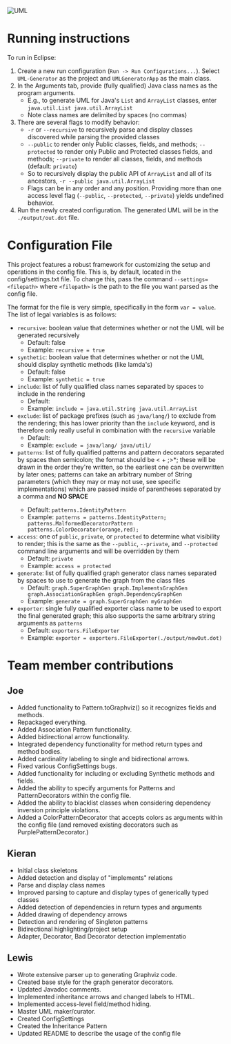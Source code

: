 ![UML](http://i.imgur.com/nWZANfA.png)

# Running instructions
To run in Eclipse:
1. Create a new run configuration (`Run -> Run Configurations...`). Select `UML-Generator` as the project and `UMLGeneratorApp` as the main class.
2. In the Arguments tab, provide (fully qualified) Java class names as the program arguments.
    * E.g., to generate UML for Java's `List` and `ArrayList` classes, enter
        `java.util.List java.util.ArrayList`
    * Note class names are delimited by spaces (no commas)
3.  There are several flags to modify behavior:
    * `-r` or `--recursive` to recursively parse and display classes discovered while parsing the provided classes
    * `--public` to render only Public classes, fields, and methods; `--protected` to render only Public and Protected classes fields, and methods; `--private` to render all classes, fields, and methods (default: `private`)
    * So to recursively display the public API of `ArrayList` and all of its ancestors,
        `-r --public java.util.ArrayList`
    * Flags can be in any order and any position. Providing more than one access level flag (`--public`, `--protected`, `--private`) yields undefined behavior.
4. Run the newly created configuration. The generated UML will be in the `./output/out.dot` file.

# Configuration File
This project features a robust framework for customizing the setup and
operations in the config file. This is, by default, located in the
config/settings.txt file. To change this, pass the command
`--settings=<filepath>` where `<filepath>` is the path to the file you
want parsed as the config file.

The format for the file is very simple, specifically in the form `var
= value`. The list of legal variables is as follows:
* `recursive`: boolean value that determines whether or not the UML
  will be generated recursively
  * Default: false
  * Example: `recursive = true`
* `synthetic`: boolean value that determines whether or not the UML
  should display synthetic methods (like lamda's)
  * Default: false
  * Example: `synthetic = true`
* `include`: list of fully qualified class names separated by spaces
  to include in the rendering
  * Default: <empty>
  * Example: `include = java.util.String java.util.ArrayList`
* `exclude`: list of package prefixes (such as `java/lang/`) to
  exclude from the rendering; this has lower priority than the
  `include` keyword, and is therefore only really useful in
  combination with the `recursive` variable
  * Default: <empty>
  * Example: `exclude = java/lang/ java/util/`
* `patterns`: list of fully qualified patterns and pattern decorators
  separated by spaces then semicolon; the format should be <<pattern>
  <patterndecorator >+ ;>*; these will be drawn in the order they're
  written, so the earliest one can be overwritten by later ones;
  patterns can take an arbitrary number of String parameters (which
  they may or may not use, see specific implementations) which are
  passed inside of parentheses separated by a comma and **NO SPACE**
  * Default: `patterns.IdentityPattern`
  * Example: `patterns = patterns.IdentityPattern;
    patterns.MalformedDecoratorPattern
    patterns.ColorDecorator(orange,red);`
* `access`: one of `public`, `private`, or `protected` to determine
  what visibility to render; this is the same as the `--public`,
  `--private`, and `--protected` command line arguments and will be
  overridden by them
  * Default: `private`
  * Example: `access = protected`
* `generate`: list of fully qualified graph generator class names
  separated by spaces to
  use to generate the graph from the class files
  * Default: `graph.SuperGraphGen graph.ImplementsGraphGen
    graph.AssociationGraphGen graph.DependencyGraphGen`
  * Example: `generate = graph.SuperGraphGen myGraphGen`
* `exporter`: single fully qualified exporter class name to be used to
  export the final generated graph; this also supports the same
  arbitrary string arguments as `patterns`
  * Default: `exporters.FileExporter`
  * Example: `exporter = exporters.FileExporter(./output/newOut.dot)`

# Team member contributions
## Joe
* Added functionality to Pattern.toGraphviz() so it recognizes fields and methods.
* Repackaged everything.
* Added Association Pattern functionality.
* Added bidirectional arrow functionality.
* Integrated dependency functionality for method return types and method bodies.
* Added cardinality labeling to single and bidirectional arrows.
* Fixed various ConfigSettings bugs.
* Added functionality for including or excluding Synthetic methods and fields.
* Added the ability to specify arguments for Patterns and PatternDecorators within the config file.
* Added the ability to blacklist classes when considering dependency inversion principle violations.
* Added a ColorPatternDecorator that accepts colors as arguments within the config file (and removed existing decorators such as PurplePatternDecorator.)


## Kieran
* Initial class skeletons
* Added detection and display of "implements" relations
* Parse and display class names
* Improved parsing to capture and display types of generically typed classes
* Added detection of dependencies in return types and arguments
* Added drawing of dependency arrows
* Detection and rendering of Singleton patterns
* Bidirectional highlighting/project setup
* Adapter, Decorator, Bad Decorator detection implementatio


## Lewis
* Wrote extensive parser up to generating Graphviz code.
* Created base style for the graph generator decorators.
* Updated Javadoc comments.
* Implemented inheritance arrows and changed labels to HTML.
* Implemented access-level field/method hiding.
* Master UML maker/curator.
* Created ConfigSettings
* Created the Inheritance Pattern
* Updated README to describe the usage of the config file
